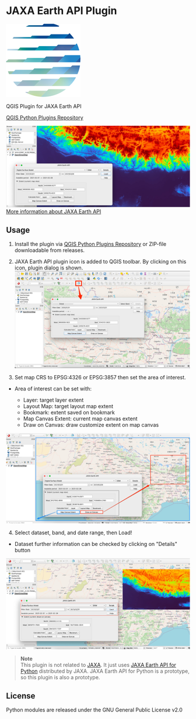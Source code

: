 # JAXA Earth API Plugin

![icon](imgs/icon.png)

QGIS Plugin for JAXA Earth API  

[QGIS Python Plugins Repository](https://plugins.qgis.org/plugins/qgis-jaxa-earth-plugin-master)  

![04](imgs/04.jpg)
[More information about JAXA Earth API](https://data.earth.jaxa.jp/)

## Usage

1. Install the plugin via [QGIS Python Plugins Repository](https://plugins.qgis.org/plugins/qgis-jaxa-earth-plugin-master) or ZIP-file downloadable from releases.  

2. JAXA Earth API plugin icon is added to QGIS toolbar. By clicking on this icon, plugin dialog is shown.  
![01](imgs/01.jpg)

3. Set map CRS to EPSG:4326 or EPSG:3857 then set the area of interest.  

- Area of interest can be set with:

  - Layer: target layer extent
  - Layout Map: target layout map extent
  - Bookmark: extent saved on bookmark
  - Map Canvas Extent: current map canvas extent
  - Draw on Canvas: draw customize extent on map canvas

![02](imgs/02.jpg)

4. Select dataset, band, and date range, then Load!

- Dataset further information can be checked by clicking on "Details" button

![03](imgs/03.jpg)

> **Note**  
> This plugin is not related to [JAXA](https://global.jaxa.jp/). It just uses [JAXA Earth API for Python](https://data.earth.jaxa.jp/api/python/index.html) distributed by JAXA. JAXA Earth API for Python is a prototype, so this plugin is also a prototype.  

## License

Python modules are released under the GNU General Public License v2.0
